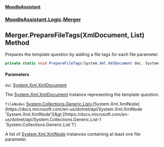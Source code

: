 #### [MoodleAssistant](index.md 'index')
### [MoodleAssistant.Logic](MoodleAssistant.Logic.md 'MoodleAssistant.Logic').[Merger](MoodleAssistant.Logic.Merger.md 'MoodleAssistant.Logic.Merger')

## Merger.PrepareFileTags(XmlDocument, List<XmlNode>) Method

Prepares the template question by adding a file tags for each file parameter.

```csharp
private static void PrepareFileTags(System.Xml.XmlDocument doc, System.Collections.Generic.List<System.Xml.XmlNode> fileNodes);
```
#### Parameters

<a name='MoodleAssistant.Logic.Merger.PrepareFileTags(System.Xml.XmlDocument,System.Collections.Generic.List_System.Xml.XmlNode_).doc'></a>

`doc` [System.Xml.XmlDocument](https://docs.microsoft.com/en-us/dotnet/api/System.Xml.XmlDocument 'System.Xml.XmlDocument')

The [System.Xml.XmlDocument](https://docs.microsoft.com/en-us/dotnet/api/System.Xml.XmlDocument 'System.Xml.XmlDocument') instance representing the template question.

<a name='MoodleAssistant.Logic.Merger.PrepareFileTags(System.Xml.XmlDocument,System.Collections.Generic.List_System.Xml.XmlNode_).fileNodes'></a>

`fileNodes` [System.Collections.Generic.List&lt;](https://docs.microsoft.com/en-us/dotnet/api/System.Collections.Generic.List-1 'System.Collections.Generic.List`1')[System.Xml.XmlNode](https://docs.microsoft.com/en-us/dotnet/api/System.Xml.XmlNode 'System.Xml.XmlNode')[&gt;](https://docs.microsoft.com/en-us/dotnet/api/System.Collections.Generic.List-1 'System.Collections.Generic.List`1')

A list of [System.Xml.XmlNode](https://docs.microsoft.com/en-us/dotnet/api/System.Xml.XmlNode 'System.Xml.XmlNode') instances containing at least one file parameter.